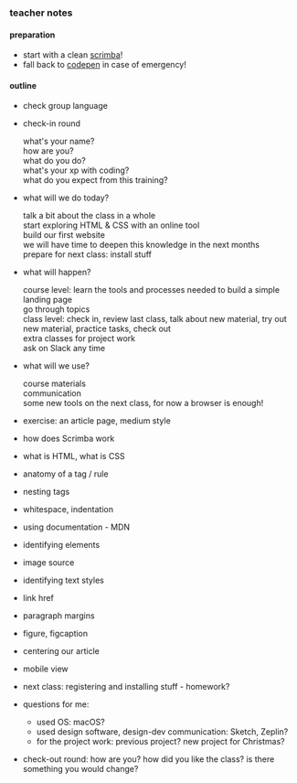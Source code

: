 ### teacher notes

#### preparation
- start with a clean [scrimba](https://scrimba.com/c/c9BrVdh4)!
- fall back to [codepen](https://codepen.io/hubudibu/pen/bxvYNo) in case of emergency!

#### outline
- check group language
- check-in round

   what's your name?   
   how are you?   
   what do you do?   
   what's your xp with coding?   
   what do you expect from this training?
   
- what will we do today?

   talk a bit about the class in a whole   
   start exploring HTML & CSS with an online tool   
   build our first website   
   we will have time to deepen this knowledge in the next months     
   prepare for next class: install stuff   

- what will happen?

   course level: learn the tools and processes needed to build a simple landing page   
   go through topics   
   class level: check in, review last class, talk about new material, try out new material, practice tasks, check out   
   extra classes for project work   
   ask on Slack any time

- what will we use?

   course materials   
   communication   
   some new tools on the next class, for now a browser is enough!

- exercise: an article page, medium style
- how does Scrimba work
- what is HTML, what is CSS
- anatomy of a tag / rule
- nesting tags
- whitespace, indentation
- using documentation - MDN
- identifying elements
- image source
- identifying text styles
- link href
- paragraph margins
- figure, figcaption
- centering our article
- mobile view

- next class: registering and installing stuff - homework?

- questions for me:

   - used OS: macOS?
   - used design software, design-dev communication: Sketch, Zeplin?
   - for the project work: previous project? new project for Christmas?

- check-out round: how are you? how did you like the class? is there something you would change?
